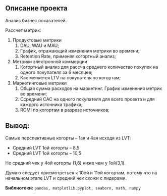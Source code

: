 ## Описание проекта

Анализ бизнес показателей.

Рассчет метрик:
1. Продуктовые метрики
   1. DAU, WAU и MAU;
   2. График, отражающий изменения метрики во времени;
   3. Retention Rate, применяя когортный анализ;
2. Метрики электронной коммерции
   1. Когортный анализ для рассча среднего количество покупок на одного покупателя за 6 месяцев;
   2. Как меняется LTV на покупателя по когортам;
3. Маркетинговые метрики
   1. Общая сумма расходов на маркетинг. График изменения метрик во времени;
   2. Ссредний CAC на одного покупателя для всего проекта и для каждого источника трафика;
   3. ROMI по когортам в разрезе источников;

## Вывод:
Самые перспективные когорты – 1ая и 4ая исходя из LVT:
- Средний LVT 1ой когорты – 8,5
- Средний LVT 1ой когорты – 10,5

Но средний чек у 4ой когорты (1,6) ниже чем у 1ой(3,1).

Думаю следует присмотреться к 10ой и 11ой когортам, потому что на начальном этапе LVT и средний чек схожи с лидерами.

**Библиотеки:** `pandas, matplotlib.pyplot, seaborn, math, numpy`
